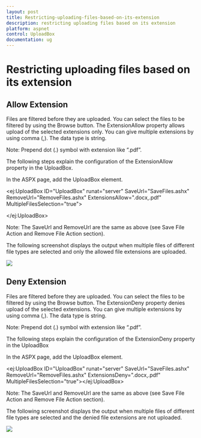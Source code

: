 ```yaml
---
layout: post
title: Restricting-uploading-files-based-on-its-extension
description: restricting uploading files based on its extension
platform: aspnet
control: UploadBox
documentation: ug
---
```


# Restricting uploading files based on its extension

## Allow Extension

Files are filtered before they are uploaded. You can select the files to be filtered by using the Browse button. 
The ExtensionAllow property allows upload of the selected extensions only. You can give multiple extensions by using comma (,).  The data type is string.

Note: Prepend dot (.) symbol with extension like “.pdf”.



The following steps explain the configuration of the ExtensionAllow property in the UploadBox. 

In the ASPX page, add the UploadBox element.





<ej:UploadBox ID="UploadBox" runat="server" SaveUrl="SaveFiles.ashx" RemoveUrl="RemoveFiles.ashx" ExtensionsAllow=".docx,.pdf" MultipleFilesSelection="true"> 

</ej:UploadBox>



Note: The SaveUrl and RemoveUrl are the same as above (see Save File Action and Remove File Action section).

 The following screenshot displays the output when multiple files of different file types are selected and only the allowed file extensions are uploaded.

![](Restricting-uploading-files-based-on-its-extension_images/Restricting-uploading-files-based-on-its-extension_img1.png)



## Deny Extension

Files are filtered before they are uploaded. You can select the files to be filtered by using the Browse button. The ExtensionDeny property denies upload of the selected extensions. You can give multiple extensions by using comma (,).  The data type is string.

Note: Prepend dot (.) symbol with extension like “.pdf”.



The following steps explain the configuration of the ExtensionDeny property in the UploadBox

In the ASPX page, add the UploadBox element.



<ej:UploadBox ID="UploadBox" runat="server" SaveUrl="SaveFiles.ashx" RemoveUrl="RemoveFiles.ashx" ExtensionsDeny=".docx,.pdf" MultipleFilesSelection="true"></ej:UploadBox>



Note: The SaveUrl and RemoveUrl are the same as above (see Save File Action and Remove File Action section).

The following screenshot displays the output when multiple files of different file types are selected and the denied file extensions are not uploaded.

![](Restricting-uploading-files-based-on-its-extension_images/Restricting-uploading-files-based-on-its-extension_img2.png)



